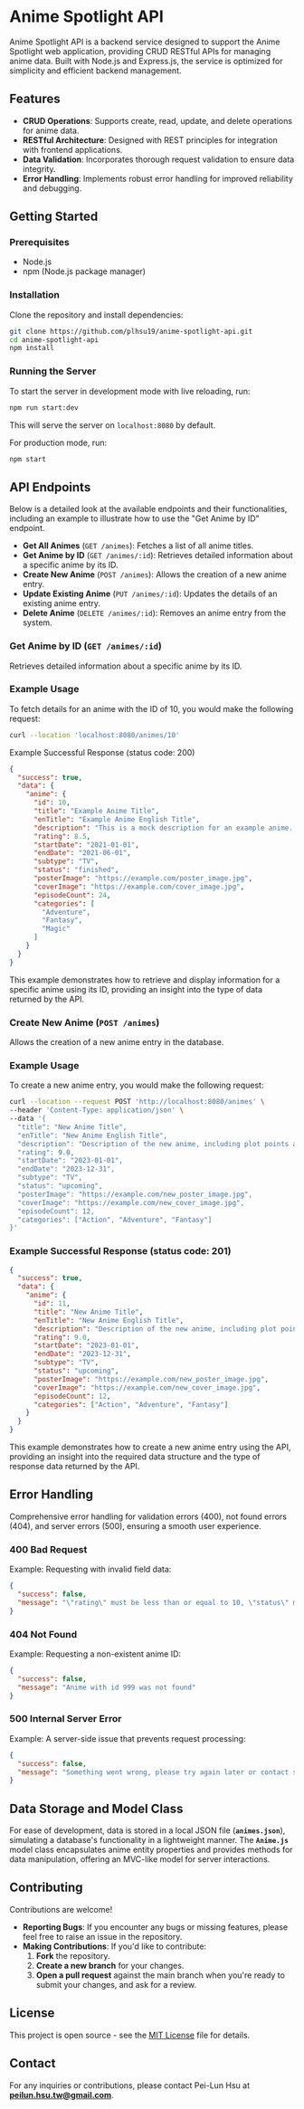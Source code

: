 # Anime Spotlight API

Anime Spotlight API is a backend service designed to support the Anime Spotlight web application, providing CRUD RESTful APIs for managing anime data. Built with Node.js and Express.js, the service is optimized for simplicity and efficient backend management. 

## Features

- **CRUD Operations**: Supports create, read, update, and delete operations for anime data.
- **RESTful Architecture**: Designed with REST principles for integration with frontend applications.
- **Data Validation**: Incorporates thorough request validation to ensure data integrity.
- **Error Handling**: Implements robust error handling for improved reliability and debugging.

## Getting Started

### Prerequisites

- Node.js
- npm (Node.js package manager)

### Installation

Clone the repository and install dependencies:

```bash
git clone https://github.com/plhsu19/anime-spotlight-api.git
cd anime-spotlight-api
npm install
```

### Running the Server

To start the server in development mode with live reloading, run:

```bash
npm run start:dev
```

This will serve the server on `localhost:8080` by default.

For production mode, run:

```bash
npm start
```

## API Endpoints

Below is a detailed look at the available endpoints and their functionalities, including an example to illustrate how to use the "Get Anime by ID" endpoint.

- **Get All Animes** (`GET /animes`): Fetches a list of all anime titles.
- **Get Anime by ID** (`GET /animes/:id`): Retrieves detailed information about a specific anime by its ID.
- **Create New Anime** (`POST /animes`): Allows the creation of a new anime entry.
- **Update Existing Anime** (`PUT /animes/:id`): Updates the details of an existing anime entry.
- **Delete Anime** (`DELETE /animes/:id`): Removes an anime entry from the system.

### Get Anime by ID (`GET /animes/:id`)

Retrieves detailed information about a specific anime by its ID.

### Example Usage

To fetch details for an anime with the ID of 10, you would make the following request:

```bash
curl --location 'localhost:8080/animes/10'
```

Example Successful Response (status code: 200)

```json
{
  "success": true,
  "data": {
    "anime": {
      "id": 10,
      "title": "Example Anime Title",
      "enTitle": "Example Anime English Title",
      "description": "This is a mock description for an example anime. It includes plot points, character development, and thematic elements that captivate the audience.",
      "rating": 8.5,
      "startDate": "2021-01-01",
      "endDate": "2021-06-01",
      "subtype": "TV",
      "status": "finished",
      "posterImage": "https://example.com/poster_image.jpg",
      "coverImage": "https://example.com/cover_image.jpg",
      "episodeCount": 24,
      "categories": [
        "Adventure",
        "Fantasy",
        "Magic"
      ]
    }
  }
}
```

This example demonstrates how to retrieve and display information for a specific anime using its ID, providing an insight into the type of data returned by the API.

### Create New Anime (`POST /animes`)

Allows the creation of a new anime entry in the database.

### Example Usage

To create a new anime entry, you would make the following request:

```bash
curl --location --request POST 'http://localhost:8080/animes' \
--header 'Content-Type: application/json' \
--data '{
  "title": "New Anime Title",
  "enTitle": "New Anime English Title",
  "description": "Description of the new anime, including plot points and character development.",
  "rating": 9.0,
  "startDate": "2023-01-01",
  "endDate": "2023-12-31",
  "subtype": "TV",
  "status": "upcoming",
  "posterImage": "https://example.com/new_poster_image.jpg",
  "coverImage": "https://example.com/new_cover_image.jpg",
  "episodeCount": 12,
  "categories": ["Action", "Adventure", "Fantasy"]
}'

```

### Example Successful Response (status code: 201)

```json
{
  "success": true,
  "data": {
    "anime": {
      "id": 11,
      "title": "New Anime Title",
      "enTitle": "New Anime English Title",
      "description": "Description of the new anime, including plot points and character development.",
      "rating": 9.0,
      "startDate": "2023-01-01",
      "endDate": "2023-12-31",
      "subtype": "TV",
      "status": "upcoming",
      "posterImage": "https://example.com/new_poster_image.jpg",
      "coverImage": "https://example.com/new_cover_image.jpg",
      "episodeCount": 12,
      "categories": ["Action", "Adventure", "Fantasy"]
    }
  }
}

```

This example demonstrates how to create a new anime entry using the API, providing an insight into the required data structure and the type of response data returned by the API.

## Error Handling

Comprehensive error handling for validation errors (400), not found errors (404), and server errors (500), ensuring a smooth user experience.

### 400 Bad Request

Example: Requesting with invalid field data:

```json
{
  "success": false,
  "message": "\"rating\" must be less than or equal to 10, \"status\" must be one of [current, finished, upcoming]"
}
```

### 404 Not Found

Example: Requesting a non-existent anime ID:

```json
{
  "success": false,
  "message": "Anime with id 999 was not found"
}
```

### 500 Internal Server Error

Example: A server-side issue that prevents request processing:

```json
{
  "success": false,
  "message": "Something went wrong, please try again later or contact support."
}
```

## **Data Storage and Model Class**

For ease of development, data is stored in a local JSON file (**`animes.json`**), simulating a database's functionality in a lightweight manner. The **`Anime.js`** model class encapsulates anime entity properties and provides methods for data manipulation, offering an MVC-like model for server interactions.

## Contributing

Contributions are welcome!

- **Reporting Bugs**: If you encounter any bugs or missing features, please feel free to raise an issue in the repository.
- **Making Contributions**:  If you'd like to contribute:
    1. **Fork** the repository.
    2. **Create a new branch** for your changes.
    3. **Open a pull request** against the main branch when you're ready to submit your changes, and ask for a review.

## License

This project is open source - see the [MIT License](LICENSE) file for details.

## Contact

For any inquiries or contributions, please contact Pei-Lun Hsu at **peilun.hsu.tw@gmail.com**.